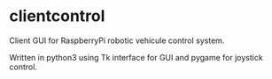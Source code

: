 # clientcontrol

Client GUI for RaspberryPi robotic vehicule control system.

Written in python3 using Tk interface for GUI and pygame for joystick control.
